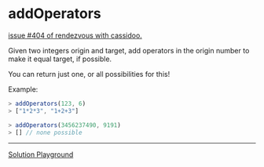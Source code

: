 # addOperators

[issue #404 of rendezvous with cassidoo.](https://buttondown.com/cassidoo/archive/birds-born-in-a-cage-think-flying-is-an-illness/)

Given two integers origin and target, add operators in the origin number
to make it equal target, if possible.

You can return just one, or all possibilities for this!

Example:

```ts
> addOperators(123, 6)
> ["1*2*3", "1+2+3"]

> addOperators(3456237490, 9191)
> [] // none possible
```

---

[Solution Playground](https://tsplay.dev/NVDE5W)
